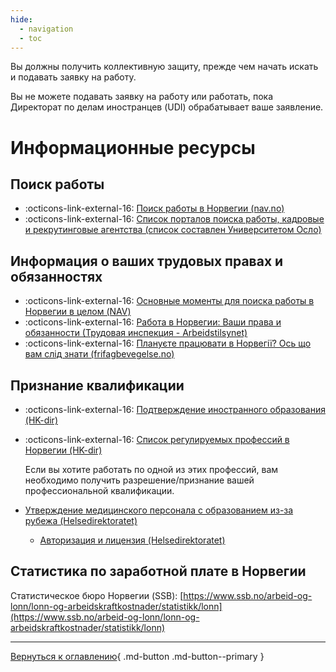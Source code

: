 ```yaml
---
hide:
  - navigation
  - toc
---
```


Вы должны получить коллективную защиту, прежде чем начать искать и подавать заявку на работу.

Вы не можете подавать заявку на работу или работать, пока Директорат по делам иностранцев (UDI) обрабатывает ваше заявление.

# Информационные ресурсы
## Поиск работы
- :octicons-link-external-16: [Поиск работы в Норвегии (nav.no)](https://www.nav.no/ukraina/uk#shukati-robotu-v-norvegiyi) 
- :octicons-link-external-16: [Список порталов поиска работы, кадровые и рекрутинговые агентства (список составлен Университетом Осло)](https://www.uio.no/studier/karriere/finn-jobben/utlysninger/jobbportaler.html)

## Информация о ваших трудовых правах и обязанностях
-  :octicons-link-external-16: [Основные моменты для поиска работы в Норвегии в целом (NAV)](https://arbeidsplassen.nav.no/uk/work-in-norway)
- :octicons-link-external-16: [Работа в Норвегии: Ваши права и обязанности (Трудовая инспекция - Arbeidstilsynet)](https://www.arbeidstilsynet.no/en/knowyourrights-UK/)
- :octicons-link-external-16: [Плануєте працювати в Норвегії? Ось що вам слід знати (frifagbevegelse.no)](https://frifagbevegelse.no/foreign-workers/for-ukrainians-13-things-you-should-know-about-working-in-norway-6.539.870725.5e6da28df3)

## Признание квалификации
- :octicons-link-external-16: [Подтверждение иностранного образования (HK-dir)](https://hkdir.no/en/foreign-education)

- :octicons-link-external-16: [Список регулируемых профессий в Норвегии (HK-dir)](https://hkdir.no/en/foreign-education/lists-and-databases/regulated-professions) 

    Если вы хотите работать по одной из этих профессий, вам необходимо получить разрешение/признание вашей профессиональной квалификации.

- [Утверждение медицинского персонала с образованием из-за рубежа (Helsedirektoratet)](https://www.helsedirektoratet.no/veiledere/ansettelse-av-helsepersonell/helsemyndighetenes-ansvar/godkjenning-av-helsepersonell-med-utdanning-fra-utlandet)
    - [Авторизация и лицензия (Helsedirektoratet)](https://www.helsedirektoratet.no/tema/autorisasjon-og-spesialistutdanning/autorisasjon-og-lisens)

## Статистика по заработной плате в Норвегии
Статистическое бюро Норвегии (SSB): [https://www.ssb.no/arbeid-og-lonn/lonn-og-arbeidskraftkostnader/statistikk/lonn](https://www.ssb.no/arbeid-og-lonn/lonn-og-arbeidskraftkostnader/statistikk/lonn)



---

[Вернуться к оглавлению](index.md){ .md-button .md-button--primary }
